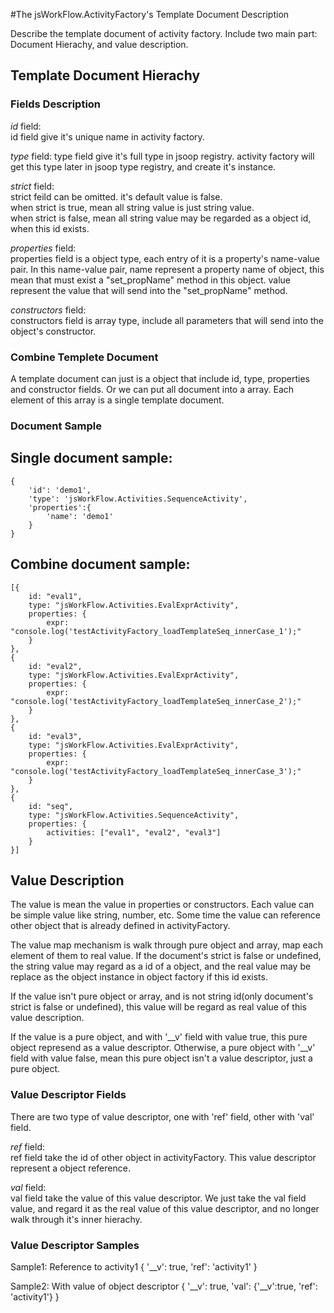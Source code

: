 

#The jsWorkFlow.ActivityFactory's Template Document Description

Describe the template document of activity factory. Include two main part: Document Hierachy, 
and value description. 

## Template Document Hierachy

### Fields Description
*id* field:  
id field give it's unique name in activity factory.  

*type* field:
type field give it's full type in jsoop registry. activity factory will get this type
later in jsoop type registry, and create it's instance.  

*strict* field:  
strict feild can be omitted. it's default value is false.  
when strict is true, mean all string value is just string value.  
when strict is false, mean all string value may be regarded as a object id, when this id exists.  

*properties* field:  
properties field is a object type, each entry of it is a property's name-value pair. In this name-value pair, 
name represent a property name of object, this mean that must exist a "set_propName" method in this object. 
value represent the value that will send into the "set_propName" method.  

*constructors* field:  
constructors field is array type, include all parameters that will send into the object's constructor.

### Combine Templete Document 
A template document can just is a object that include id, type, properties and constructor fields. Or we can put
all document into a array. Each element of this array is a single template document.

### Document Sample

Single document sample:
-----------------------
	{
		'id': 'demo1',
		'type': 'jsWorkFlow.Activities.SequenceActivity',
		'properties':{ 
    		'name': 'demo1'
		}
	}

Combine document sample:
------------------------
    [{
        id: "eval1",
        type: "jsWorkFlow.Activities.EvalExprActivity",
        properties: {
            expr: "console.log('testActivityFactory_loadTemplateSeq_innerCase_1');"
        }
    },
    {
        id: "eval2",
        type: "jsWorkFlow.Activities.EvalExprActivity",
        properties: {
            expr: "console.log('testActivityFactory_loadTemplateSeq_innerCase_2');"
        }
    },
    {
        id: "eval3",
        type: "jsWorkFlow.Activities.EvalExprActivity",
        properties: {
            expr: "console.log('testActivityFactory_loadTemplateSeq_innerCase_3');"
        }
    },
    {
        id: "seq",
        type: "jsWorkFlow.Activities.SequenceActivity",
        properties: {
            activities: ["eval1", "eval2", "eval3"]
        }
    }]


## Value Description

The value is mean the value in properties or constructors. Each value can be simple value like
string, number, etc. Some time the value can reference other object that is already defined in 
activityFactory.  

The value map mechanism is walk through pure object and array, map each element of them to real
value. If the document's strict is false or undefined, the string value may regard as a id of a 
object, and the real value may be replace as the object instance in object factory if this id
exists.

If the value isn't pure object or array, and is not string id(only document's strict is false or 
undefined), this value will be regard as real value of this value description.

If the value is a pure object, and with '__v' field with value true, this pure object represend 
as a value descriptor. Otherwise, a pure object with '__v' field with value false, mean this pure
object isn't a value descriptor, just a pure object. 

### Value Descriptor Fields
There are two type of value descriptor, one with 'ref' field, other with 'val' field.

*ref* field:  
ref field take the id of other object in activityFactory. This value descriptor represent a object
reference.  

*val* field:  
val field take the value of this value descriptor. We just take the val field value, and regard it 
as the real value of this value descriptor, and no longer walk through it's inner hierachy.

### Value Descriptor Samples

Sample1: Reference to activity1
	{
		'__v': true,
		'ref': 'activity1'
	}

Sample2: With value of object descriptor
	{
		'__v': true,
		'val': {'__v':true, 'ref': 'activity1'}
	}

